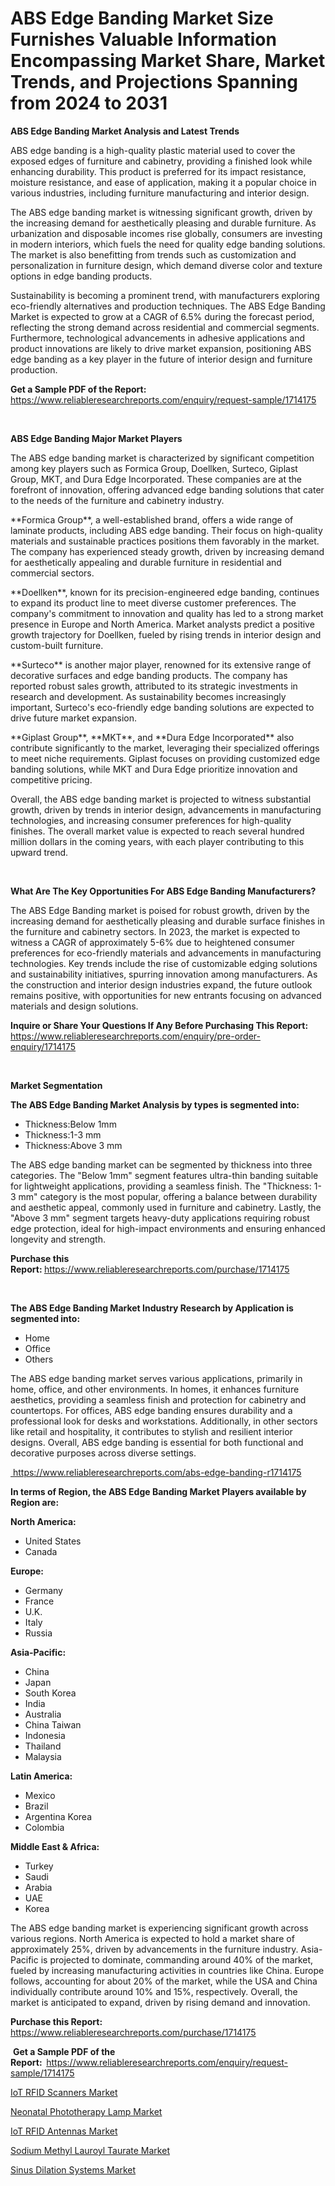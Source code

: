 <p><h1>ABS Edge Banding Market Size Furnishes Valuable Information Encompassing Market Share, Market Trends, and Projections Spanning from 2024 to 2031</h1></p><p><strong>ABS Edge Banding Market Analysis and Latest Trends</strong></p>
<p><p>ABS edge banding is a high-quality plastic material used to cover the exposed edges of furniture and cabinetry, providing a finished look while enhancing durability. This product is preferred for its impact resistance, moisture resistance, and ease of application, making it a popular choice in various industries, including furniture manufacturing and interior design.</p><p>The ABS edge banding market is witnessing significant growth, driven by the increasing demand for aesthetically pleasing and durable furniture. As urbanization and disposable incomes rise globally, consumers are investing in modern interiors, which fuels the need for quality edge banding solutions. The market is also benefitting from trends such as customization and personalization in furniture design, which demand diverse color and texture options in edge banding products.</p><p>Sustainability is becoming a prominent trend, with manufacturers exploring eco-friendly alternatives and production techniques. The ABS Edge Banding Market is expected to grow at a CAGR of 6.5% during the forecast period, reflecting the strong demand across residential and commercial segments. Furthermore, technological advancements in adhesive applications and product innovations are likely to drive market expansion, positioning ABS edge banding as a key player in the future of interior design and furniture production.</p></p>
<p><strong>Get a Sample PDF of the Report:&nbsp;</strong> <a href="https://www.reliableresearchreports.com/enquiry/request-sample/1714175?utm_campaign=37&utm_medium=2&utm_source=Github&utm_content=ia&utm_term=10112024&utm_id=abs-edge-banding">https://www.reliableresearchreports.com/enquiry/request-sample/1714175</a></p>
<p>&nbsp;</p>
<p><strong>ABS Edge Banding Major Market Players</strong></p>
<p><p>The ABS edge banding market is characterized by significant competition among key players such as Formica Group, Doellken, Surteco, Giplast Group, MKT, and Dura Edge Incorporated. These companies are at the forefront of innovation, offering advanced edge banding solutions that cater to the needs of the furniture and cabinetry industry.</p><p>**Formica Group**, a well-established brand, offers a wide range of laminate products, including ABS edge banding. Their focus on high-quality materials and sustainable practices positions them favorably in the market. The company has experienced steady growth, driven by increasing demand for aesthetically appealing and durable furniture in residential and commercial sectors.</p><p>**Doellken**, known for its precision-engineered edge banding, continues to expand its product line to meet diverse customer preferences. The company's commitment to innovation and quality has led to a strong market presence in Europe and North America. Market analysts predict a positive growth trajectory for Doellken, fueled by rising trends in interior design and custom-built furniture.</p><p>**Surteco** is another major player, renowned for its extensive range of decorative surfaces and edge banding products. The company has reported robust sales growth, attributed to its strategic investments in research and development. As sustainability becomes increasingly important, Surteco's eco-friendly edge banding solutions are expected to drive future market expansion.</p><p>**Giplast Group**, **MKT**, and **Dura Edge Incorporated** also contribute significantly to the market, leveraging their specialized offerings to meet niche requirements. Giplast focuses on providing customized edge banding solutions, while MKT and Dura Edge prioritize innovation and competitive pricing.</p><p>Overall, the ABS edge banding market is projected to witness substantial growth, driven by trends in interior design, advancements in manufacturing technologies, and increasing consumer preferences for high-quality finishes. The overall market value is expected to reach several hundred million dollars in the coming years, with each player contributing to this upward trend.</p></p>
<p>&nbsp;</p>
<p><strong>What Are The Key Opportunities For ABS Edge Banding Manufacturers?</strong></p>
<p><p>The ABS Edge Banding market is poised for robust growth, driven by the increasing demand for aesthetically pleasing and durable surface finishes in the furniture and cabinetry sectors. In 2023, the market is expected to witness a CAGR of approximately 5-6% due to heightened consumer preferences for eco-friendly materials and advancements in manufacturing technologies. Key trends include the rise of customizable edging solutions and sustainability initiatives, spurring innovation among manufacturers. As the construction and interior design industries expand, the future outlook remains positive, with opportunities for new entrants focusing on advanced materials and design solutions.</p></p>
<p><strong>Inquire or Share Your Questions If Any Before Purchasing This Report:</strong> <a href="https://www.reliableresearchreports.com/enquiry/pre-order-enquiry/1714175?utm_campaign=37&utm_medium=2&utm_source=Github&utm_content=ia&utm_term=10112024&utm_id=abs-edge-banding">https://www.reliableresearchreports.com/enquiry/pre-order-enquiry/1714175</a></p>
<p>&nbsp;</p>
<p><strong>Market Segmentation</strong></p>
<p><strong>The ABS Edge Banding Market Analysis by types is segmented into:</strong></p>
<p><ul><li>Thickness:Below 1mm</li><li>Thickness:1-3 mm</li><li>Thickness:Above 3 mm</li></ul></p>
<p><p>The ABS edge banding market can be segmented by thickness into three categories. The "Below 1mm" segment features ultra-thin banding suitable for lightweight applications, providing a seamless finish. The "Thickness: 1-3 mm" category is the most popular, offering a balance between durability and aesthetic appeal, commonly used in furniture and cabinetry. Lastly, the "Above 3 mm" segment targets heavy-duty applications requiring robust edge protection, ideal for high-impact environments and ensuring enhanced longevity and strength.</p></p>
<p><strong>Purchase this Report:&nbsp;</strong><a href="https://www.reliableresearchreports.com/purchase/1714175?utm_campaign=37&utm_medium=2&utm_source=Github&utm_content=ia&utm_term=10112024&utm_id=abs-edge-banding">https://www.reliableresearchreports.com/purchase/1714175</a></p>
<p>&nbsp;</p>
<p><strong>The ABS Edge Banding Market Industry Research by Application is segmented into:</strong></p>
<p><ul><li>Home</li><li>Office</li><li>Others</li></ul></p>
<p><p>The ABS edge banding market serves various applications, primarily in home, office, and other environments. In homes, it enhances furniture aesthetics, providing a seamless finish and protection for cabinetry and countertops. For offices, ABS edge banding ensures durability and a professional look for desks and workstations. Additionally, in other sectors like retail and hospitality, it contributes to stylish and resilient interior designs. Overall, ABS edge banding is essential for both functional and decorative purposes across diverse settings.</p></p>
<p><a href="https://www.reliableresearchreports.com/abs-edge-banding-r1714175?utm_campaign=37&utm_medium=2&utm_source=Github&utm_content=ia&utm_term=10112024&utm_id=abs-edge-banding">&nbsp;https://www.reliableresearchreports.com/abs-edge-banding-r1714175</a></p>
<p><strong>In terms of Region, the ABS Edge Banding Market Players available by Region are:</strong></p>
<p>
    <p> <strong> North America: </strong>
        <ul>
            <li>United States</li>
            <li>Canada</li>
        </ul>
        </p> 
    <p> <strong> Europe: </strong>
        <ul>
            <li>Germany</li>
            <li>France</li>
            <li>U.K.</li>
            <li>Italy</li>
            <li>Russia</li>
        </ul>
        </p> 
    <p> <strong> Asia-Pacific: </strong>
        <ul>
            <li>China</li>
            <li>Japan</li>
            <li>South Korea</li>
            <li>India</li>
            <li>Australia</li>
            <li>China Taiwan</li>
            <li>Indonesia</li>
            <li>Thailand</li>
            <li>Malaysia</li>
        </ul>
        </p> 
    <p> <strong> Latin America: </strong>
        <ul>
            <li>Mexico</li>
            <li>Brazil</li>
            <li>Argentina Korea</li>
            <li>Colombia</li>
        </ul>
        </p> 
    <p> <strong> Middle East & Africa: </strong>
        <ul>
            <li>Turkey</li>
            <li>Saudi</li>
            <li>Arabia</li>
            <li>UAE</li>
            <li>Korea</li>
        </ul>
    </p>
    </p>
<p><p>The ABS edge banding market is experiencing significant growth across various regions. North America is expected to hold a market share of approximately 25%, driven by advancements in the furniture industry. Asia-Pacific is projected to dominate, commanding around 40% of the market, fueled by increasing manufacturing activities in countries like China. Europe follows, accounting for about 20% of the market, while the USA and China individually contribute around 10% and 15%, respectively. Overall, the market is anticipated to expand, driven by rising demand and innovation.</p></p>
<p><strong>Purchase this Report: </strong><a href="https://www.reliableresearchreports.com/purchase/1714175?utm_campaign=37&utm_medium=2&utm_source=Github&utm_content=ia&utm_term=10112024&utm_id=abs-edge-banding">https://www.reliableresearchreports.com/purchase/1714175</a></p>
<p>&nbsp;<strong>Get a Sample PDF of the Report:&nbsp;&nbsp;</strong><a href="https://www.reliableresearchreports.com/enquiry/request-sample/1714175?utm_campaign=37&utm_medium=2&utm_source=Github&utm_content=ia&utm_term=10112024&utm_id=abs-edge-banding">https://www.reliableresearchreports.com/enquiry/request-sample/1714175</a></p>
<p><strong></strong></p>
<p><p><a href="https://www.linkedin.com/pulse/analyzing-iot-rfid-scanners-market-dynamics-growth-drivers-forecasted-cryyf?utm_campaign=37&utm_medium=2&utm_source=Github&utm_content=ia&utm_term=10112024&utm_id=abs-edge-banding">IoT RFID Scanners Market</a></p><p><a href="https://issuu.com/reportprime-2/docs/neonatal-phototherapy-lamp-market-s_c82363d122cbcb?utm_campaign=37&utm_medium=2&utm_source=Github&utm_content=ia&utm_term=10112024&utm_id=abs-edge-banding">Neonatal Phototherapy Lamp Market</a></p><p><a href="https://www.linkedin.com/pulse/iot-rfid-antennas-market-innovations-trends-comprehensive-study-feo0f?utm_campaign=37&utm_medium=2&utm_source=Github&utm_content=ia&utm_term=10112024&utm_id=abs-edge-banding">IoT RFID Antennas Market</a></p><p><a href="https://github.com/ChristianClark406/Market-Research-Report-List-1/blob/main/sodium-methyl-lauroyl-taurate-market.md?utm_campaign=37&utm_medium=2&utm_source=Github&utm_content=ia&utm_term=10112024&utm_id=abs-edge-banding">Sodium Methyl Lauroyl Taurate Market</a></p><p><a href="https://issuu.com/reportprime-2/docs/sinus-dilation-systems-market-size-_73924873bf667d?utm_campaign=37&utm_medium=2&utm_source=Github&utm_content=ia&utm_term=10112024&utm_id=abs-edge-banding">Sinus Dilation Systems Market</a></p></p>